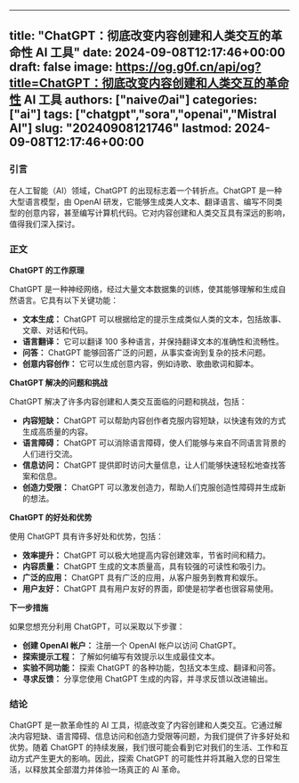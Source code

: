 
---
title: "ChatGPT：彻底改变内容创建和人类交互的革命性 AI 工具"
date: 2024-09-08T12:17:46+00:00
draft: false
image: https://og.g0f.cn/api/og?title=ChatGPT：彻底改变内容创建和人类交互的革命性 AI 工具
authors: ["naiveのai"]
categories: ["ai"]
tags: ["chatgpt","sora","openai","Mistral AI"]
slug: "20240908121746"
lastmod: 2024-09-08T12:17:46+00:00
---
### 引言

在人工智能（AI）领域，ChatGPT 的出现标志着一个转折点。ChatGPT 是一种大型语言模型，由 OpenAI 研发，它能够生成类人文本、翻译语言、编写不同类型的创意内容，甚至编写计算机代码。它对内容创建和人类交互具有深远的影响，值得我们深入探讨。

### 正文

**ChatGPT 的工作原理**

ChatGPT 是一种神经网络，经过大量文本数据集的训练，使其能够理解和生成自然语言。它具有以下关键功能：

- **文本生成：** ChatGPT 可以根据给定的提示生成类似人类的文本，包括故事、文章、对话和代码。
- **语言翻译：** 它可以翻译 100 多种语言，并保持翻译文本的准确性和流畅性。
- **问答：** ChatGPT 能够回答广泛的问题，从事实查询到复杂的技术问题。
- **创意内容创作：** 它可以生成创意内容，例如诗歌、歌曲歌词和脚本。

**ChatGPT 解决的问题和挑战**

ChatGPT 解决了许多内容创建和人类交互面临的问题和挑战，包括：

- **内容短缺：** ChatGPT 可以帮助内容创作者克服内容短缺，以快速有效的方式生成高质量的内容。
- **语言障碍：** ChatGPT 可以消除语言障碍，使人们能够与来自不同语言背景的人们进行交流。
- **信息访问：** ChatGPT 提供即时访问大量信息，让人们能够快速轻松地查找答案和信息。
- **创造力受限：** ChatGPT 可以激发创造力，帮助人们克服创造性障碍并生成新的想法。

**ChatGPT 的好处和优势**

使用 ChatGPT 具有许多好处和优势，包括：

- **效率提升：** ChatGPT 可以极大地提高内容创建效率，节省时间和精力。
- **内容质量：** ChatGPT 生成的文本质量高，具有较强的可读性和吸引力。
- **广泛的应用：** ChatGPT 具有广泛的应用，从客户服务到教育和娱乐。
- **用户友好：** ChatGPT 具有用户友好的界面，即使是初学者也很容易使用。

**下一步措施**

如果您想充分利用 ChatGPT，可以采取以下步骤：

- **创建 OpenAI 帐户：** 注册一个 OpenAI 帐户以访问 ChatGPT。
- **探索提示工程：** 了解如何编写有效提示以生成最佳文本。
- **实验不同功能：** 探索 ChatGPT 的各种功能，包括文本生成、翻译和问答。
- **寻求反馈：** 分享您使用 ChatGPT 生成的内容，并寻求反馈以改进输出。

### 结论

ChatGPT 是一款革命性的 AI 工具，彻底改变了内容创建和人类交互。它通过解决内容短缺、语言障碍、信息访问和创造力受限等问题，为我们提供了许多好处和优势。随着 ChatGPT 的持续发展，我们很可能会看到它对我们的生活、工作和互动方式产生更大的影响。因此，探索 ChatGPT 的可能性并将其融入您的日常生活，以释放其全部潜力并体验一场真正的 AI 革命。